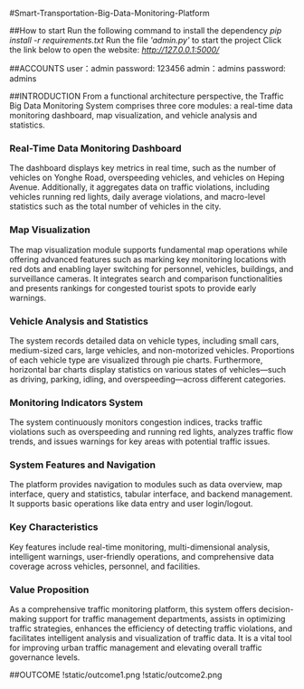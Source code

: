 #Smart-Transportation-Big-Data-Monitoring-Platform

##How to start
Run the following command to install the dependency
    *pip install -r requirements.txt*
Run the file *'admin.py'* to start the project
Click the link below to open the website:
    *http://127.0.0.1:5000/*

##ACCOUNTS
user：admin  password: 123456
admin：admins   password: admins


##INTRODUCTION
From a functional architecture perspective, the Traffic Big Data Monitoring System comprises three core modules: a real-time data monitoring dashboard, map visualization, and vehicle analysis and statistics.

### **Real-Time Data Monitoring Dashboard**
The dashboard displays key metrics in real time, such as the number of vehicles on Yonghe Road, overspeeding vehicles, and vehicles on Heping Avenue. Additionally, it aggregates data on traffic violations, including vehicles running red lights, daily average violations, and macro-level statistics such as the total number of vehicles in the city.

### **Map Visualization**
The map visualization module supports fundamental map operations while offering advanced features such as marking key monitoring locations with red dots and enabling layer switching for personnel, vehicles, buildings, and surveillance cameras. It integrates search and comparison functionalities and presents rankings for congested tourist spots to provide early warnings.

### **Vehicle Analysis and Statistics**
The system records detailed data on vehicle types, including small cars, medium-sized cars, large vehicles, and non-motorized vehicles. Proportions of each vehicle type are visualized through pie charts. Furthermore, horizontal bar charts display statistics on various states of vehicles—such as driving, parking, idling, and overspeeding—across different categories.

### **Monitoring Indicators System**
The system continuously monitors congestion indices, tracks traffic violations such as overspeeding and running red lights, analyzes traffic flow trends, and issues warnings for key areas with potential traffic issues.

### **System Features and Navigation**
The platform provides navigation to modules such as data overview, map interface, query and statistics, tabular interface, and backend management. It supports basic operations like data entry and user login/logout.

### **Key Characteristics**
Key features include real-time monitoring, multi-dimensional analysis, intelligent warnings, user-friendly operations, and comprehensive data coverage across vehicles, personnel, and facilities.

### **Value Proposition**
As a comprehensive traffic monitoring platform, this system offers decision-making support for traffic management departments, assists in optimizing traffic strategies, enhances the efficiency of detecting traffic violations, and facilitates intelligent analysis and visualization of traffic data. It is a vital tool for improving urban traffic management and elevating overall traffic governance levels.

##OUTCOME
!static/outcome1.png
!static/outcome2.png
